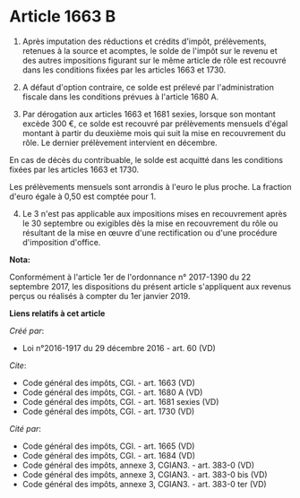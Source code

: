 # Article 1663 B

1. Après imputation des réductions et crédits d'impôt, prélèvements, retenues à la source et acomptes, le solde de l'impôt
sur le revenu et des autres impositions figurant sur le même article de rôle est recouvré dans les conditions fixées par les
articles 1663 et 1730.

2. A défaut d'option contraire, ce solde est prélevé par l'administration fiscale dans les conditions prévues à l'article
1680 A.

3. Par dérogation aux articles 1663 et 1681 sexies, lorsque son montant excède 300 €, ce solde est recouvré par prélèvements
mensuels d'égal montant à partir du deuxième mois qui suit la mise en recouvrement du rôle. Le dernier prélèvement intervient
en décembre. 

En cas de décès du contribuable, le solde est acquitté dans les conditions fixées par les articles 1663 et 1730. 

Les prélèvements mensuels sont arrondis à l'euro le plus proche. La fraction d'euro égale à 0,50 est comptée pour 1.

4. Le 3 n'est pas applicable aux impositions mises en recouvrement après le 30 septembre ou exigibles dès la mise en
recouvrement du rôle ou résultant de la mise en œuvre d'une rectification ou d'une procédure d'imposition d'office.

**Nota:**

Conformément à l'article 1er de l'ordonnance n° 2017-1390 du 22 septembre 2017, les dispositions du présent article
s'appliquent aux revenus perçus ou réalisés à compter du 1er janvier 2019.

**Liens relatifs à cet article**

_Créé par_:

  - Loi n°2016-1917 du 29 décembre 2016 - art. 60 (VD)

_Cite_:

  - Code général des impôts, CGI. - art. 1663 (VD)
  - Code général des impôts, CGI. - art. 1680 A (VD)
  - Code général des impôts, CGI. - art. 1681 sexies (VD)
  - Code général des impôts, CGI. - art. 1730 (VD)

_Cité par_:

  - Code général des impôts, CGI. - art. 1665 (VD)
  - Code général des impôts, CGI. - art. 1684 (VD)
  - Code général des impôts, annexe 3, CGIAN3. - art. 383-0 (VD)
  - Code général des impôts, annexe 3, CGIAN3. - art. 383-0 bis (VD)
  - Code général des impôts, annexe 3, CGIAN3. - art. 383-0 ter (VD)
